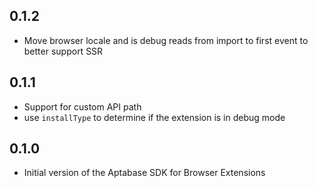 ## 0.1.2

- Move browser locale and is debug reads from import to first event to better support SSR

## 0.1.1

- Support for custom API path
- use `installType` to determine if the extension is in debug mode

## 0.1.0

- Initial version of the Aptabase SDK for Browser Extensions
